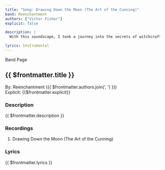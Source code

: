 ```yaml
---
title: "Song: Drawing Down the Moon (The Art of the Cunning)"
band: Reenchantment
authors: ["Victor Fisher"]
explicit: false

description: |
  With this soundscape, I took a journey into the secrets of witchcraft. It was recorded with the bassoon and the tin whistle, along with various synthesized tones.

lyrics: Instrumental
---
```


<g-link to="/16">Band Page</g-link>

## {{ $frontmatter.title }}

By: <g-link to="/16">Reenchantment</g-link> ({{ $frontmatter.authors.join(', ') }})  
Explicit: {{$frontmatter.explicit}}

### Description

<vue-markdown>{{ $frontmatter.description }}</vue-markdown>

### Recordings

1. <g-link to="/104">Drawing Down the Moon (The Art of the Cunning)</g-link>

### Lyrics

<vue-markdown>{{ $frontmatter.lyrics }}</vue-markdown>
